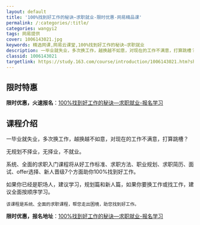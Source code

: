 ```yaml
---
layout: default
title: '100%找到好工作的秘诀—求职就业-限时优惠-网易精品课'
permalink: /:categories/:title/
categories: wangyi2
tags: 网易提供
cover: 1006143021.jpg
keywords: 精选网课,网易云课堂,100%找到好工作的秘诀—求职就业
description: 一毕业就失业，多次换工作，越换越不如意，对现在的工作不满意，打算跳槽？无规划不择业，无择业，不就业。系统、全面的求职入门
classid: 1006143021
targetlink: https://study.163.com/course/introduction/1006143021.htm?share=1&shareId=1025206652&utm_campaign=share&utm_medium=iphoneShare&utm_source=&utm_u=1025206652
---
```


## 限时特惠

**限时优惠，火速报名**：[100%找到好工作的秘诀—求职就业-报名学习](https://study.163.com/course/introduction/1006143021.htm?share=1&shareId=1025206652&utm_campaign=share&utm_medium=iphoneShare&utm_source=&utm_u=1025206652)

## 课程介绍

一毕业就失业，多次换工作，越换越不如意，对现在的工作不满意，打算跳槽？



无规划不择业，无择业，不就业。



系统、全面的求职入门课程将从好工作标准、求职方法、职业规划、求职简历、面试、offer选择、新人晋级7个方面助你100%找到好工作。



如果你已经是职场人，建议学习，规划篇和新人篇，如果你要换工作或找工作，建议全面按顺序学习。



    该课程是系统、全面的求职课程，帮您走出困境，助您找到好工作。

**限时优惠，报名地址**：[100%找到好工作的秘诀—求职就业-报名学习](https://study.163.com/course/introduction/1006143021.htm?share=1&shareId=1025206652&utm_campaign=share&utm_medium=iphoneShare&utm_source=&utm_u=1025206652)

